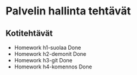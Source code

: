 # Palvelin hallinta tehtävät
## Kotitehtävät

- Homework h1-suolaa Done
- Homework h2-demonit Done
- Homework h3-git Done
- Homework h4-komennos Done
